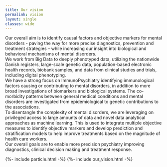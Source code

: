 ```yaml
---
title: Our vision
permalink: vision
layout: single
classes: wide
---
```


Our overall aim is to identify causal factors and objective markers for mental disorders - paving the way for more precise diagnostics, prevention and treatment strategies – while increasing our insight into biological and behavioral mechanisms of mental disorders.  
We work from Big Data to deeply phenotyped data, utilizing the nationwide Danish registers, large-scale genetic data, population-based electronic health records, biobank samples, and data from clinical studies and trials, including digital phenotyping.  
We have a strong focus on ImmunoPsychiatry identifying immunological factors causing or contributing to mental disorders, in addition to more broad investigations of biomarkers and biological systems. The co-morbidity patterns between general medical conditions and mental disorders are investigated from epidemiological to genetic contributions to the associations.  
To disentangle the complexity of mental disorders, we are leveraging on privileged access to large amounts of data and novel data analytical approaches as machine learning. This is used to integrate multiple objective measures to identify objective markers and develop prediction and stratification models to help improve treatments based on the magnitude of health care workers.  
Our overall goals are to enable more precision psychiatry improving diagnostics, clinical decision making and treatment response.





<script></script>
{%- include particle.html -%}
{%- include our_vision.html -%}

<div class="imageright" id="particles-js"></div>
<div id="particles-js1" class="imageleft"></div>
